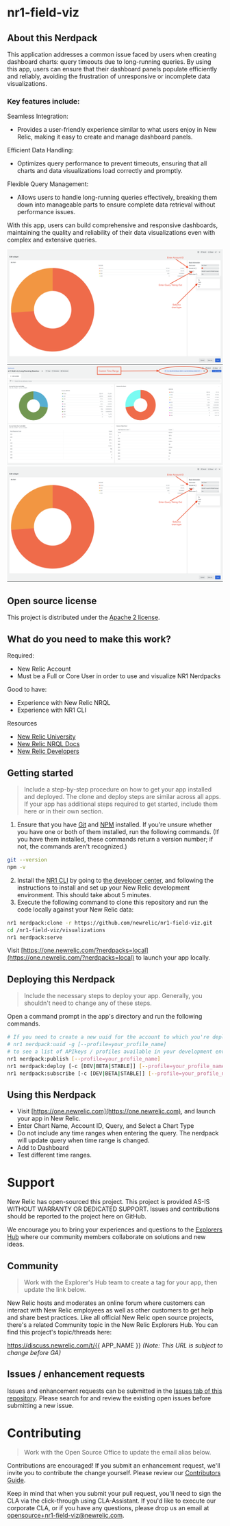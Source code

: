 # nr1-field-viz

## About this Nerdpack

This application addresses a common issue faced by users when creating dashboard charts: query timeouts due to long-running queries. By using this app, users can ensure that their dashboard panels populate efficiently and reliably, avoiding the frustration of unresponsive or incomplete data visualizations.

### Key features include:

Seamless Integration: 
- Provides a user-friendly experience similar to what users enjoy in New Relic, making it easy to create and manage dashboard panels.

Efficient Data Handling: 
- Optimizes query performance to prevent timeouts, ensuring that all charts and data visualizations load correctly and promptly.

Flexible Query Management: 
- Allows users to handle long-running queries effectively, breaking them down into manageable parts to ensure complete data retrieval without performance issues.

With this app, users can build comprehensive and responsive dashboards, maintaining the quality and reliability of their data visualizations even with complex and extensive queries.

![Screenshot #1](/screenshot_01.png)
![Screenshot #2](/screenshot_02.png)
![Screenshot #1](/screenshot_01.png)

## Open source license

This project is distributed under the [Apache 2 license](LICENSE).

## What do you need to make this work?

Required:

- New Relic Account
- Must be a Full or Core User in order to use and visualize NR1 Nerdpacks

Good to have:

- Experience with New Relic NRQL
- Experience with NR1 CLI

Resources 

- [New Relic University](https://learn.newrelic.com/) 
- [New Relic NRQL Docs](https://docs.newrelic.com/docs/nrql/get-started/introduction-nrql-new-relics-query-language/)
- [New Relic Developers](https://developer.newrelic.com/build-apps/)

## Getting started

> Include a step-by-step procedure on how to get your app installed and deployed. The clone and deploy steps are similar across all apps. If your app has additional steps required to get started, include them here or in their own section.

1. Ensure that you have [Git](https://git-scm.com/book/en/v2/Getting-Started-Installing-Git) and [NPM](https://www.npmjs.com/get-npm) installed. If you're unsure whether you have one or both of them installed, run the following commands. (If you have them installed, these commands return a version number; if not, the commands aren't recognized.)
```bash
git --version
npm -v
```
2. Install the [NR1 CLI](https://one.newrelic.com/launcher/developer-center.launcher) by going to [the developer center](https://one.newrelic.com/launcher/developer-center.launcher), and following the instructions to install and set up your New Relic development environment. This should take about 5 minutes.
3. Execute the following command to clone this repository and run the code locally against your New Relic data:

```bash
nr1 nerdpack:clone -r https://github.com/newrelic/nr1-field-viz.git
cd /nr1-field-viz/visualizations
nr1 nerdpack:serve
```

Visit [https://one.newrelic.com/?nerdpacks=local](https://one.newrelic.com/?nerdpacks=local) to launch your app locally. 

## Deploying this Nerdpack

> Include the necessary steps to deploy your app. Generally, you shouldn't need to change any of these steps. 

Open a command prompt in the app's directory and run the following commands.

```bash
# If you need to create a new uuid for the account to which you're deploying this app, use the following
# nr1 nerdpack:uuid -g [--profile=your_profile_name]
# to see a list of APIkeys / profiles available in your development environment, run nr1 credentials:list
nr1 nerdpack:publish [--profile=your_profile_name]
nr1 nerdpack:deploy [-c [DEV|BETA|STABLE]] [--profile=your_profile_name]
nr1 nerdpack:subscribe [-c [DEV|BETA|STABLE]] [--profile=your_profile_name]
```
## Using this Nerdpack
- Visit [https://one.newrelic.com](https://one.newrelic.com), and launch your app in New Relic.
- Enter Chart Name, Account ID, Query, and Select a Chart Type
- Do not include any time ranges when entering the query. The nerdpack will update query when time range is changed. 
- Add to Dashboard
- Test different time ranges. 

# Support

New Relic has open-sourced this project. This project is provided AS-IS WITHOUT WARRANTY OR DEDICATED SUPPORT. Issues and contributions should be reported to the project here on GitHub.

We encourage you to bring your experiences and questions to the [Explorers Hub](https://discuss.newrelic.com) where our community members collaborate on solutions and new ideas.

## Community

> Work with the Explorer's Hub team to create a tag for your app, then update the link below.

New Relic hosts and moderates an online forum where customers can interact with New Relic employees as well as other customers to get help and share best practices. Like all official New Relic open source projects, there's a related Community topic in the New Relic Explorers Hub. You can find this project's topic/threads here:

https://discuss.newrelic.com/t/{{ APP_NAME }}
*(Note: This URL is subject to change before GA)*

## Issues / enhancement requests

Issues and enhancement requests can be submitted in the [Issues tab of this repository](../../issues). Please search for and review the existing open issues before submitting a new issue.

# Contributing

> Work with the Open Source Office to update the email alias below.

Contributions are encouraged! If you submit an enhancement request, we'll invite you to contribute the change yourself. Please review our [Contributors Guide](CONTRIBUTING.md).

Keep in mind that when you submit your pull request, you'll need to sign the CLA via the click-through using CLA-Assistant. If you'd like to execute our corporate CLA, or if you have any questions, please drop us an email at opensource+nr1-field-viz@newrelic.com.
